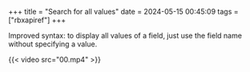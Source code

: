 +++
title = "Search for all values"
date = 2024-05-15 00:45:09
tags = ["rbxapiref"]
+++

Improved syntax: to display all values of a field, just use the field name
without specifying a value.

{{< video src="00.mp4" >}}
